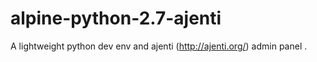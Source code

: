 # alpine-python-2.7-ajenti
A lightweight python dev env and ajenti (http://ajenti.org/) admin panel .
